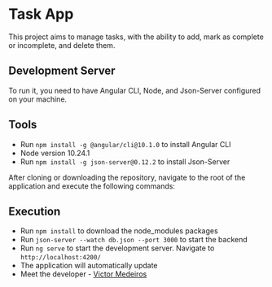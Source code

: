 # Task App

This project aims to manage tasks, with the ability to add, mark as complete or incomplete, and delete them.

## Development Server

To run it, you need to have Angular CLI, Node, and Json-Server configured on your machine.

## Tools
* Run `npm install -g @angular/cli@10.1.0` to install Angular CLI
* Node version 10.24.1
* Run `npm install -g json-server@0.12.2` to install Json-Server

After cloning or downloading the repository, navigate to the root of the application and execute the following commands:

## Execution
* Run `npm install` to download the node_modules packages
* Run `json-server --watch db.json --port 3000` to start the backend
* Run `ng serve` to start the development server. Navigate to `http://localhost:4200/`
* The application will automatically update
* Meet the developer - [Victor Medeiros](https://www.linkedin.com/in/victormedeiros95/)
